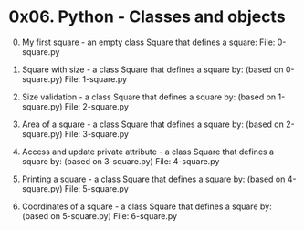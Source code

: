 # 0x06. Python - Classes and objects


0. My first square - an empty class Square that defines a square:
   File: 0-square.py

1. Square with size - a class Square that defines a square by:
   (based on 0-square.py)
   File: 1-square.py

2. Size validation - a class Square that defines a square by:
   (based on 1-square.py)
   File: 2-square.py

3. Area of a square - a class Square that defines a square by:
   (based on 2-square.py)
   File: 3-square.py

4. Access and update private attribute - a class Square that defines a square by:
   (based on 3-square.py)
   File: 4-square.py

5. Printing a square - a class Square that defines a square by:
   (based on 4-square.py)
   File: 5-square.py

6. Coordinates of a square - a class Square that defines a square by:
   (based on 5-square.py)
   File: 6-square.py